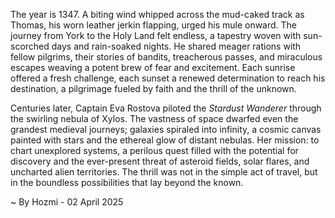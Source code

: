 
The year is 1347.  A biting wind whipped across the mud-caked track as Thomas, his worn leather jerkin flapping, urged his mule onward.  The journey from York to the Holy Land felt endless, a tapestry woven with sun-scorched days and rain-soaked nights. He shared meager rations with fellow pilgrims, their stories of bandits, treacherous passes, and miraculous escapes weaving a potent brew of fear and excitement. Each sunrise offered a fresh challenge, each sunset a renewed determination to reach his destination, a pilgrimage fueled by faith and the thrill of the unknown.

Centuries later, Captain Eva Rostova piloted the *Stardust Wanderer* through the swirling nebula of Xylos.  The vastness of space dwarfed even the grandest medieval journeys; galaxies spiraled into infinity, a cosmic canvas painted with stars and the ethereal glow of distant nebulas.  Her mission: to chart unexplored systems, a perilous quest filled with the potential for discovery and the ever-present threat of asteroid fields, solar flares, and uncharted alien territories. The thrill was not in the simple act of travel, but in the boundless possibilities that lay beyond the known.

~ By Hozmi - 02 April 2025
